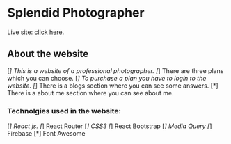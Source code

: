# Splendid Photographer

Live site: [click here](https://splendid-photographer.web.app/).

## About the website
[*] This is a website of a professional photographer.
[*] There are three plans which you can choose.
[*] To purchase a plan you have to login to the website.
[*] There is a blogs section where you can see some answers.
[*] There is a about me section where you can see about me.


### Technolgies used in the website:
[*] React js.
[*] React Router
[*] CSS3
[*] React Bootstrap
[*] Media Query
[*] Firebase
[*] Font Awesome
